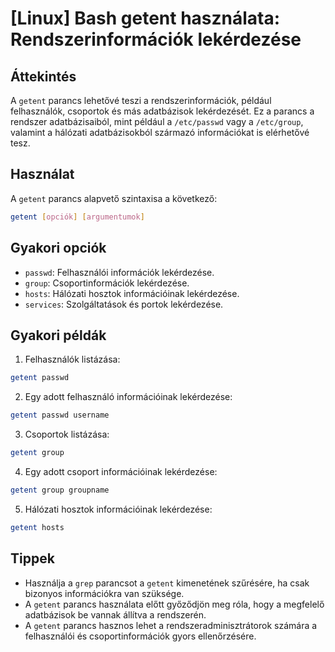 # [Linux] Bash getent használata: Rendszerinformációk lekérdezése

## Áttekintés
A `getent` parancs lehetővé teszi a rendszerinformációk, például felhasználók, csoportok és más adatbázisok lekérdezését. Ez a parancs a rendszer adatbázisaiból, mint például a `/etc/passwd` vagy a `/etc/group`, valamint a hálózati adatbázisokból származó információkat is elérhetővé tesz.

## Használat
A `getent` parancs alapvető szintaxisa a következő:

```bash
getent [opciók] [argumentumok]
```

## Gyakori opciók
- `passwd`: Felhasználói információk lekérdezése.
- `group`: Csoportinformációk lekérdezése.
- `hosts`: Hálózati hosztok információinak lekérdezése.
- `services`: Szolgáltatások és portok lekérdezése.

## Gyakori példák
1. Felhasználók listázása:

```bash
getent passwd
```

2. Egy adott felhasználó információinak lekérdezése:

```bash
getent passwd username
```

3. Csoportok listázása:

```bash
getent group
```

4. Egy adott csoport információinak lekérdezése:

```bash
getent group groupname
```

5. Hálózati hosztok információinak lekérdezése:

```bash
getent hosts
```

## Tippek
- Használja a `grep` parancsot a `getent` kimenetének szűrésére, ha csak bizonyos információkra van szüksége.
- A `getent` parancs használata előtt győződjön meg róla, hogy a megfelelő adatbázisok be vannak állítva a rendszerén.
- A `getent` parancs hasznos lehet a rendszeradminisztrátorok számára a felhasználói és csoportinformációk gyors ellenőrzésére.